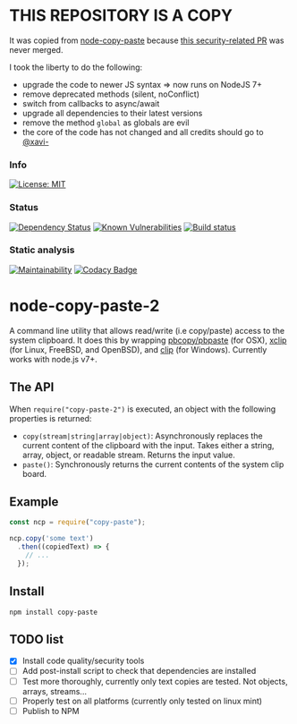THIS REPOSITORY IS A COPY
=========================


It was copied from [node-copy-paste](https://github.com/xavi-/node-copy-paste) because [this security-related PR](https://github.com/xavi-/node-copy-paste/pull/64) was never merged.

I took the liberty to do the following:
- upgrade the code to newer JS syntax => now runs on NodeJS 7+
- remove deprecated methods (silent, noConflict)
- switch from callbacks to async/await
- upgrade all dependencies to their latest versions
- remove the method `global` as globals are evil
- the core of the code has not changed and all credits should go to [@xavi-](https://github.com/xavi-)

### Info

[![License: MIT](https://img.shields.io/badge/License-MIT-yellow.svg)](https://opensource.org/licenses/MIT)

### Status

[![Dependency Status](https://david-dm.org/quilicicf/node-copy-paste-2.svg)](https://david-dm.org/quilicicf/node-copy-paste-2)
[![Known Vulnerabilities](https://snyk.io/test/github/quilicicf/node-copy-paste-2/badge.svg)](https://snyk.io/test/github/quilicicf/node-copy-paste-2)
[![Build status](https://travis-ci.org/quilicicf/node-copy-paste-2.svg?branch=master)](https://travis-ci.org/quilicicf/node-copy-paste-2/builds)

### Static analysis

[![Maintainability](https://api.codeclimate.com/v1/badges/2bf960c70aaa4b2cd265/maintainability)](https://codeclimate.com/github/quilicicf/node-copy-paste-2/maintainability)
[![Codacy Badge](https://api.codacy.com/project/badge/Grade/35066131d7674dd48c450305faabd632)](https://www.codacy.com/app/quilicicf/node-copy-paste-2?utm_source=github.com&amp;utm_medium=referral&amp;utm_content=quilicicf/node-copy-paste-2&amp;utm_campaign=Badge_Grade)

# node-copy-paste-2

A command line utility that allows read/write (i.e copy/paste) access to the system clipboard.  It does this by wrapping [pbcopy/pbpaste](https://developer.apple.com/library/mac/#documentation/Darwin/Reference/Manpages/man1/pbcopy.1.htmlhttps://coderwall.com/p/osbzzq/copy-files-to-clipboard-using-command-line-on-osx) (for OSX), [xclip](https://github.com/astrand/xclip) (for Linux, FreeBSD, and OpenBSD), and [clip](https://www.labnol.org/software/copy-command-output-to-clipboard/2506/) (for Windows). Currently works with node.js v7+.

## The API

When `require("copy-paste-2")` is executed, an object with the following properties is returned:

- `copy(stream|string|array|object)`: Asynchronously replaces the current content of the clipboard with the input. Takes either a string, array, object, or readable stream. Returns the input value.
- `paste()`: Synchronously returns the current contents of the system clip board.

## Example

```js
const ncp = require("copy-paste");

ncp.copy('some text')
  .then((copiedText) => {
    // ...
  });
```

## Install

```
npm install copy-paste
```

## TODO list

- [x] Install code quality/security tools
- [ ] Add post-install script to check that dependencies are installed
- [ ] Test more thoroughly, currently only text copies are tested. Not objects, arrays, streams...
- [ ] Properly test on all platforms (currently only tested on linux mint)
- [ ] Publish to NPM
